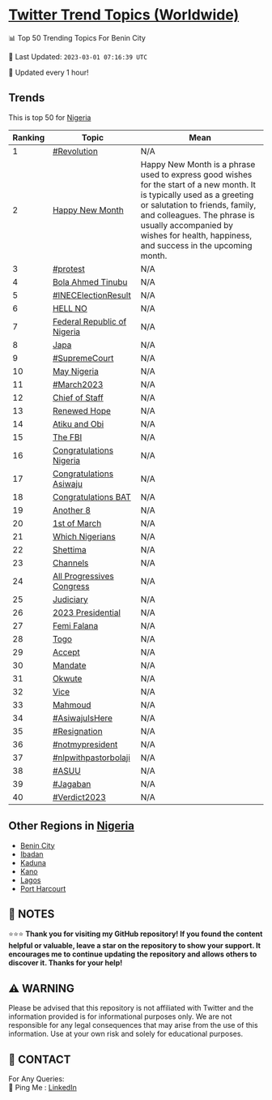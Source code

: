 [Twitter Trend Topics (Worldwide)](https://github.com/ErcinDedeoglu/Twitter-Trend-Topics)
==========


📊 Top 50 Trending Topics For Benin City

📆 Last Updated: `2023-03-01 07:16:39 UTC`

🔧 Updated every 1 hour!


## Trends

This is top 50 for [Nigeria](</Nigeria>)

| Ranking | Topic | Mean |
| ------- | ------------ | ------------ |
| 1 | [#Revolution](http://twitter.com/search?q=%23Revolution) | N/A |
| 2 | [Happy New Month](http://twitter.com/search?q=Happy+New+Month) | Happy New Month is a phrase used to express good wishes for the start of a new month. It is typically used as a greeting or salutation to friends, family, and colleagues. The phrase is usually accompanied by wishes for health, happiness, and success in the upcoming month. |
| 3 | [#protest](http://twitter.com/search?q=%23protest) | N/A |
| 4 | [Bola Ahmed Tinubu](http://twitter.com/search?q=Bola+Ahmed+Tinubu) | N/A |
| 5 | [#INECElectionResult](http://twitter.com/search?q=%23INECElectionResult) | N/A |
| 6 | [HELL NO](http://twitter.com/search?q=HELL+NO) | N/A |
| 7 | [Federal Republic of Nigeria](http://twitter.com/search?q=Federal+Republic+of+Nigeria) | N/A |
| 8 | [Japa](http://twitter.com/search?q=Japa) | N/A |
| 9 | [#SupremeCourt](http://twitter.com/search?q=%23SupremeCourt) | N/A |
| 10 | [May Nigeria](http://twitter.com/search?q=May+Nigeria) | N/A |
| 11 | [#March2023](http://twitter.com/search?q=%23March2023) | N/A |
| 12 | [Chief of Staff](http://twitter.com/search?q=Chief+of+Staff) | N/A |
| 13 | [Renewed Hope](http://twitter.com/search?q=Renewed+Hope) | N/A |
| 14 | [Atiku and Obi](http://twitter.com/search?q=Atiku+and+Obi) | N/A |
| 15 | [The FBI](http://twitter.com/search?q=The+FBI) | N/A |
| 16 | [Congratulations Nigeria](http://twitter.com/search?q=Congratulations+Nigeria) | N/A |
| 17 | [Congratulations Asiwaju](http://twitter.com/search?q=Congratulations+Asiwaju) | N/A |
| 18 | [Congratulations BAT](http://twitter.com/search?q=Congratulations+BAT) | N/A |
| 19 | [Another 8](http://twitter.com/search?q=Another+8) | N/A |
| 20 | [1st of March](http://twitter.com/search?q=1st+of+March) | N/A |
| 21 | [Which Nigerians](http://twitter.com/search?q=Which+Nigerians) | N/A |
| 22 | [Shettima](http://twitter.com/search?q=Shettima) | N/A |
| 23 | [Channels](http://twitter.com/search?q=Channels) | N/A |
| 24 | [All Progressives Congress](http://twitter.com/search?q=All+Progressives+Congress) | N/A |
| 25 | [Judiciary](http://twitter.com/search?q=Judiciary) | N/A |
| 26 | [2023 Presidential](http://twitter.com/search?q=2023+Presidential) | N/A |
| 27 | [Femi Falana](http://twitter.com/search?q=Femi+Falana) | N/A |
| 28 | [Togo](http://twitter.com/search?q=Togo) | N/A |
| 29 | [Accept](http://twitter.com/search?q=Accept) | N/A |
| 30 | [Mandate](http://twitter.com/search?q=Mandate) | N/A |
| 31 | [Okwute](http://twitter.com/search?q=Okwute) | N/A |
| 32 | [Vice](http://twitter.com/search?q=Vice) | N/A |
| 33 | [Mahmoud](http://twitter.com/search?q=Mahmoud) | N/A |
| 34 | [#AsiwajuIsHere](http://twitter.com/search?q=%23AsiwajuIsHere) | N/A |
| 35 | [#Resignation](http://twitter.com/search?q=%23Resignation) | N/A |
| 36 | [#notmypresident](http://twitter.com/search?q=%23notmypresident) | N/A |
| 37 | [#nlpwithpastorbolaji](http://twitter.com/search?q=%23nlpwithpastorbolaji) | N/A |
| 38 | [#ASUU](http://twitter.com/search?q=%23ASUU) | N/A |
| 39 | [#Jagaban](http://twitter.com/search?q=%23Jagaban) | N/A |
| 40 | [#Verdict2023](http://twitter.com/search?q=%23Verdict2023) | N/A |



## Other Regions in [Nigeria](</Nigeria>)

* [Benin City](</Nigeria/Benin City.md>)
* [Ibadan](</Nigeria/Ibadan.md>)
* [Kaduna](</Nigeria/Kaduna.md>)
* [Kano](</Nigeria/Kano.md>)
* [Lagos](</Nigeria/Lagos.md>)
* [Port Harcourt](</Nigeria/Port Harcourt.md>)



## 📝 NOTES

⭐⭐⭐ **Thank you for visiting my GitHub repository! If you found the content helpful or valuable, leave a star on the repository to show your support. It encourages me to continue updating the repository and allows others to discover it. Thanks for your help!**


## ⚠️ WARNING

Please be advised that this repository is not affiliated with Twitter and the information provided is for informational purposes only. We are not responsible for any legal consequences that may arise from the use of this information. Use at your own risk and solely for educational purposes.


## 📨 CONTACT

 For Any Queries:  
            🏓 Ping Me : [LinkedIn](https://www.linkedin.com/in/ercindedeoglu/)
